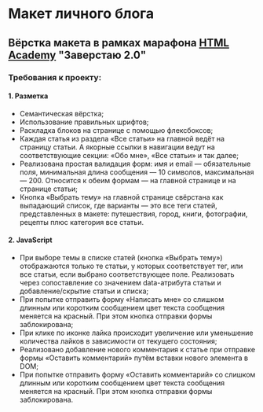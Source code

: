 # Макет личного блога
## Вёрстка макета в рамках марафона [HTML Academy](https://htmlacademy.ru) "Заверстаю 2.0"

### Требования к проекту:
#### 1. Разметка
* Семантическая вёрстка;
* Использование правильных шрифтов;
* Раскладка блоков на странице с помощью флексбоксов;
* Каждая статья из раздела «Все статьи» на главной ведёт на страницу статьи. А якорные ссылки в навигации ведут на соответствующие секции: «Обо мне», «Все статьи» и так далее;
* Реализована простая валидация форм: имя и email — обязательные поля, минимальная длина сообщения — 10 символов, максимальная — 200. Относится к обеим формам — на главной странице и на странице статьи;
* Кнопка «Выбрать тему» на главной странице свёрстана как выпадающий список, где варианты — это все теги статей, представленных в макете: путешествия, город, книги, фотографии, рецепты плюс категория все статьи.
#### 2. JavaScript
* При выборе темы в списке статей (кнопка «Выбрать тему») отображаются только те статьи, у которых соответствует тег, или все статьи, если выбрано соответствующее поле. Реализовать через сопоставление со значением data-атрибута статьи и добавление/скрытие статьи и списка;
* При попытке отправить форму «Написать мне» со слишком длинным или коротким сообщением цвет текста сообщения меняется на красный. При этом кнопка отправки формы заблокирована;
* При клике по иконке лайка происходит увеличение или уменьшение количества лайков в зависимости от текущего состояния;
* Реализовано добавление нового комментария к статье при отправке формы «Оставить комментарий» путём вставки нового элемента в DOM;
* При попытке отправить форму «Оставить комментарий» со слишком длинным или коротким сообщением цвет текста сообщения меняется на красный. При этом кнопка отправки формы заблокирована.
